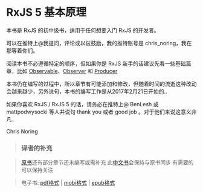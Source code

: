 # RxJS 5 基本原理

本书是 RxJS 的初中级书，适用于任何想要入门 RxJS 的开发者。

可以在推特上@我提问，评论或以兹鼓励，我的推特账号是 chris_noring，我在那等着你们。

阅读本书不必遵循特定的顺序，但如果你是 RxJS 新手的话建议先看一些基础篇章，比如 [Observable](./content/observable-anatomy.md)、[Observer](./content/observer.md) 和 [Producer](./content/producer.md)

本书仍在编写的过程中，所以章节有可能添加和修改，但随着时间的流逝这种改动会越来越少，另外说句，本书的编写工作是从2017年2月21日开始的..

如果你喜欢 RxJS / RxJS 5 的话，请务必在推特上@ BenLesh 或 mattpodwysocki 等人并说句 thank you 或者 good job 。对于他们来说这意义非凡..

Chris Noring

> ### 译者的补充

> [原书](https://chrisnoring.gitbooks.io/rxjs-5-ultimate/content/)还有部分章节还未编写或需补充 此[中文书]((https://github.com/RxJS-CN/rxjs5-ultimate-cn))会保持与原书同步 有需要的可以保持关注

> 电子书: [pdf格式](./ebook/RxJS5基本原理.pdf) | [mobi格式](./ebook/RxJS5基本原理.mobi) | [epub格式](./ebook/RxJS5基本原理.epub)
